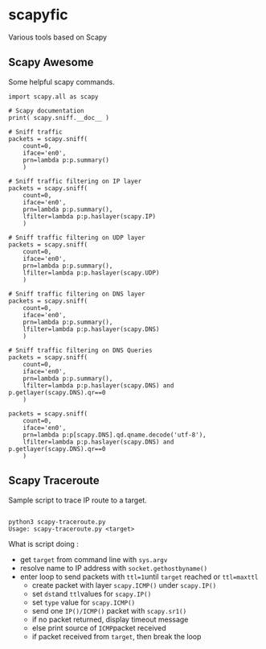 # scapyfic

Various tools based on Scapy

## Scapy Awesome

Some helpful scapy commands.

```
import scapy.all as scapy

# Scapy documentation
print( scapy.sniff.__doc__ )

# Sniff traffic
packets = scapy.sniff(
    count=0,
    iface='en0',
    prn=lambda p:p.summary()
    )

# Sniff traffic filtering on IP layer
packets = scapy.sniff(
    count=0,
    iface='en0',
    prn=lambda p:p.summary(),
    lfilter=lambda p:p.haslayer(scapy.IP)
    )

# Sniff traffic filtering on UDP layer
packets = scapy.sniff(
    count=0,
    iface='en0',
    prn=lambda p:p.summary(),
    lfilter=lambda p:p.haslayer(scapy.UDP)
    )

# Sniff traffic filtering on DNS layer
packets = scapy.sniff(
    count=0,
    iface='en0',
    prn=lambda p:p.summary(),
    lfilter=lambda p:p.haslayer(scapy.DNS)
    )

# Sniff traffic filtering on DNS Queries
packets = scapy.sniff(
    count=0,
    iface='en0',
    prn=lambda p:p.summary(),
    lfilter=lambda p:p.haslayer(scapy.DNS) and p.getlayer(scapy.DNS).qr==0
    )

packets = scapy.sniff(
    count=0,
    iface='en0',
    prn=lambda p:p[scapy.DNS].qd.qname.decode('utf-8'),
    lfilter=lambda p:p.haslayer(scapy.DNS) and p.getlayer(scapy.DNS).qr==0
    )
```

## Scapy Traceroute

Sample script to trace IP route to a target.

```

python3 scapy-traceroute.py
Usage: scapy-traceroute.py <target>

```

What is script doing :

- get `target` from command line with `sys.argv`
- resolve name to IP address with `socket.gethostbyname()`
- enter loop to send packets with `ttl=1`until `target` reached or `ttl=maxttl`
  - create packet with layer `scapy.ICMP()` under `scapy.IP()`
  - set `dst`and `ttl`values for `scapy.IP()`
  - set `type` value for `scapy.ICMP()`
  - send one `IP()/ICMP()` packet with `scapy.sr1()`
  - if no packet returned, display timeout message
  - else print source of `ICMP`packet received
  - if packet received from `target`, then break the loop

```

```
